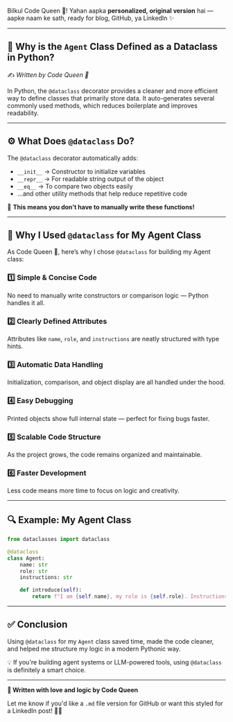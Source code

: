Bilkul Code Queen 👑!
Yahan aapka **personalized, original version** hai — aapke naam ke sath, ready for blog, GitHub, ya LinkedIn ✨

---

## 🧠 Why is the `Agent` Class Defined as a Dataclass in Python?

✍️ *Written by Code Queen 👑*

In Python, the `@dataclass` decorator provides a cleaner and more efficient way to define classes that primarily store data. It auto-generates several commonly used methods, which reduces boilerplate and improves readability.

---

## ⚙️ What Does `@dataclass` Do?

The `@dataclass` decorator automatically adds:

* `__init__` → Constructor to initialize variables
* `__repr__` → For readable string output of the object
* `__eq__` → To compare two objects easily
* ...and other utility methods that help reduce repetitive code

📌 **This means you don’t have to manually write these functions!**

---

## 🤖 Why I Used `@dataclass` for My Agent Class

As Code Queen 👑, here’s why I chose `@dataclass` for building my Agent class:

### 1️⃣ **Simple & Concise Code**

No need to manually write constructors or comparison logic — Python handles it all.

### 2️⃣ **Clearly Defined Attributes**

Attributes like `name`, `role`, and `instructions` are neatly structured with type hints.

### 3️⃣ **Automatic Data Handling**

Initialization, comparison, and object display are all handled under the hood.

### 4️⃣ **Easy Debugging**

Printed objects show full internal state — perfect for fixing bugs faster.

### 5️⃣ **Scalable Code Structure**

As the project grows, the code remains organized and maintainable.

### 6️⃣ **Faster Development**

Less code means more time to focus on logic and creativity.

---

## 🔍 Example: My Agent Class

```python
from dataclasses import dataclass

@dataclass
class Agent:
    name: str
    role: str
    instructions: str

    def introduce(self):
        return f"I am {self.name}, my role is {self.role}. Instructions: {self.instructions}"
```

---

## ✅ Conclusion

Using `@dataclass` for my `Agent` class saved time, made the code cleaner, and helped me structure my logic in a modern Pythonic way.

💡 If you're building agent systems or LLM-powered tools, using `@dataclass` is definitely a smart choice.

---

**👑 Written with love and logic by Code Queen**

Let me know if you'd like a `.md` file version for GitHub or want this styled for a LinkedIn post! 💼🚀
